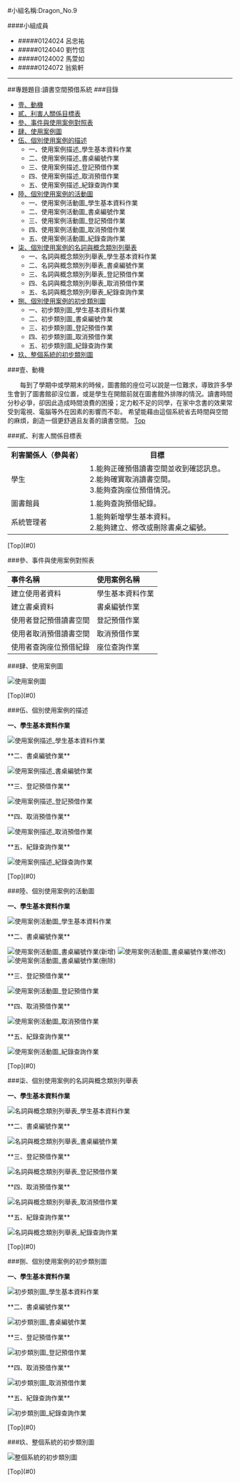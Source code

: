#小組名稱:Dragon_No.9

####小組成員
- #####0124024 呂忠祐
- #####0124040 劉竹信
- #####0124002 馬萱如
- #####0124072 翁紫軒

---

##專題題目:讀書空間預借系統
###<a name="0"/>目錄
* [壹、動機](#1)
* [貳、利害人關係目標表](#2)
* [參、事件與使用案例對照表](#3)
* [肆、使用案例圖](#4) 
* [伍、個別使用案例的描述](#5)
    * 一、使用案例描述_學生基本資料作業
    * 二、使用案例描述_書桌編號作業
    * 三、使用案例描述_登記預借作業
    * 四、使用案例描述_取消預借作業
    * 五、使用案例描述_紀錄查詢作業
* [陸、個別使用案例的活動圖](#6)
    * 一、使用案例活動圖_學生基本資料作業
    * 二、使用案例活動圖_書桌編號作業
    * 三、使用案例活動圖_登記預借作業
    * 四、使用案例活動圖_取消預借作業
    * 五、使用案例活動圖_紀錄查詢作業
* [柒、個別使用案例的名詞與概念類別列舉表](#7)
    * 一、名詞與概念類別列舉表_學生基本資料作業
    * 二、名詞與概念類別列舉表_書桌編號作業
    * 三、名詞與概念類別列舉表_登記預借作業
    * 四、名詞與概念類別列舉表_取消預借作業
    * 五、名詞與概念類別列舉表_紀錄查詢作業
* [捌、個別使用案例的初步類別圖](#8)
    * 一、初步類別圖_學生基本資料作業
    * 二、初步類別圖_書桌編號作業
    * 三、初步類別圖_登記預借作業
    * 四、初步類別圖_取消預借作業
    * 五、初步類別圖_紀錄查詢作業
* [玖、整個系統的初步類別圖](#9)

###<a name="1"/>壹、動機

　　每到了學期中或學期末的時候，圖書館的座位可以說是一位難求，導致許多學生會到了圖書館卻沒位置，或是學生在開館前就在圖書館外排隊的情況。讀書時間分秒必爭，卻因此造成時間浪費的困擾；定力較不足的同學，在家中念書的效果常受到電視、電腦等外在因素的影響而不彰。
希望能藉由這個系統省去時間與空間的麻煩，創造一個更舒適且友善的讀書空間。
[Top](#0)

###<a name="2"/>貳、利害人關係目標表

<table border="0">
  <tr>
    <th>利害關係人（參與者）</th>
    <th>目標</th>
  </tr>
  <tr>
    <td>學生</td>
    <td>
      1.能夠正確預借讀書空間並收到確認訊息。<br>
      2.能夠確實取消讀書空間。<br>
      3.能夠查詢座位預借情況。</td>
  </tr>
  <tr>
    <td>圖書館員</td>
    <td>
      1.能夠查詢預借紀錄。<br>
  </tr>
  <tr>
    <td>系統管理者</td>
    <td>
      1.能夠新增學生基本資料。<br>
      2.能夠建立、修改或刪除書桌之編號。</td>
  </tr>
</table>
[Top](#0)

###<a name="3"/>參、事件與使用案例對照表

| 事件名稱                 | 使用案例名稱     |
|:-------------------------|:-----------------|
| 建立使用者資料           | 學生基本資料作業 |
| 建立書桌資料             | 書桌編號作業     |
| 使用者登記預借讀書空間   | 登記預借作業     |
| 使用者取消預借讀書空間   | 取消預借作業     |
| 使用者查詢座位預借紀錄   | 座位查詢作業     |

###<a name="4"/>肆、使用案例圖

<p><img src="http://i.imgur.com/OoL8MRU.png?1" title="使用案例圖" /></p>
[Top](#0)

###<a name="5"/>伍、個別使用案例的描述

**一、學生基本資料作業**
<p><img src="http://i.imgur.com/H2I5JPE.png?1" title="使用案例描述_學生基本資料作業" /></p>
**二、書桌編號作業**
<p><img src="http://i.imgur.com/nM3KD7N.png?1" title="使用案例描述_書桌編號作業" /></p>
**三、登記預借作業**
<p><img src="http://i.imgur.com/AA22hFf.png?1" title="使用案例描述_登記預借作業" /></p>
**四、取消預借作業**
<p><img src="http://i.imgur.com/ma9hEpQ.png?1" title="使用案例描述_取消預借作業" /></p>
**五、紀錄查詢作業**
<p><img src="http://i.imgur.com/BiI4pbF.png?1" title="使用案例描述_紀錄查詢作業" /></p>
[Top](#0)

###<a name="6"/>陸、個別使用案例的活動圖

**一、學生基本資料作業**
<p><img src="http://i.imgur.com/yq9wLm7.png?1" title="使用案例活動圖_學生基本資料作業" /></p>
**二、書桌編號作業**
<p><img src="http://i.imgur.com/CBK7xKc.png?1" title="使用案例活動圖_書桌編號作業(新增)" />
<img src="http://i.imgur.com/UZFKFm6.png?1" title="使用案例活動圖_書桌編號作業(修改)" />
<img src="http://i.imgur.com/5LPmYwL.png?1" title="使用案例活動圖_書桌編號作業(刪除)" /></p>
**三、登記預借作業**
<p><img src="http://i.imgur.com/8T6FULP.png?1" title="使用案例活動圖_登記預借作業" /></p>
**四、取消預借作業**
<p><img src="http://i.imgur.com/6D8LVmx.png?1" title="使用案例活動圖_取消預借作業" /></p>
**五、紀錄查詢作業**
<p><img src="http://i.imgur.com/XSqoXaC.png?1" title="使用案例活動圖_紀錄查詢作業" /></p>
[Top](#0)

###<a name="7"/>柒、個別使用案例的名詞與概念類別列舉表

**一、學生基本資料作業**
<p><img src="http://i.imgur.com/fsxeI1O.png?1" title="名詞與概念類別列舉表_學生基本資料作業" /></p>
**二、書桌編號作業**
<p><img src="http://i.imgur.com/Rv4L0nr.png?1" title="名詞與概念類別列舉表_書桌編號作業" /></p>
**三、登記預借作業**
<p><img src="http://i.imgur.com/3nwcAZR.png?1" title="名詞與概念類別列舉表_登記預借作業" /></p>
**四、取消預借作業**
<p><img src="http://i.imgur.com/PTADheD.png?1" title="名詞與概念類別列舉表_取消預借作業" /></p>
**五、紀錄查詢作業**
<p><img src="http://i.imgur.com/b5Ke8No.png?1" title="名詞與概念類別列舉表_紀錄查詢作業" /></p>
[Top](#0)

###<a name="8"/>捌、個別使用案例的初步類別圖

**一、學生基本資料作業**
<p><img src="http://i.imgur.com/6ql7n2b.png?1" title="初步類別圖_學生基本資料作業" /></p>
**二、書桌編號作業**
<p><img src="http://i.imgur.com/6LLiJZZ.png?1" title="初步類別圖_書桌編號作業" /></p>
**三、登記預借作業**
<p><img src="http://i.imgur.com/PCGpWRE.png?1" title="初步類別圖_登記預借作業" /></p>
**四、取消預借作業**
<p><img src="http://i.imgur.com/dfx63Z1.png?1" title="初步類別圖_取消預借作業" /></p>
**五、紀錄查詢作業**
<p><img src="http://i.imgur.com/SZHocfY.png?1" title="初步類別圖_紀錄查詢作業" /></p>
[Top](#0)

###<a name="9"/>玖、整個系統的初步類別圖

<p><img src="http://i.imgur.com/suuS1Oy.png?1" title="整個系統的初步類別圖" /></p>
[Top](#0)
